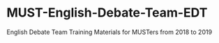 # MUST-English-Debate-Team-EDT

English Debate Team Training Materials for MUSTers from 2018 to 2019
